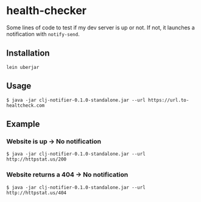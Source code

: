 # health-checker

Some lines of code to test if my dev server is up or not.
If not, it launches a notification with `notify-send`.

## Installation

`lein uberjar`

## Usage

    $ java -jar clj-notifier-0.1.0-standalone.jar --url https://url.to-healtcheck.com

## Example

### Website is up -> No notification

    $ java -jar clj-notifier-0.1.0-standalone.jar --url http://httpstat.us/200

### Website returns a 404 ->  No notification

    $ java -jar clj-notifier-0.1.0-standalone.jar --url http://httpstat.us/404

